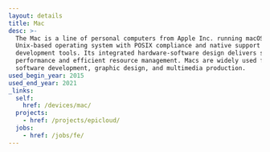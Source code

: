 ```yaml
---
layout: details
title: Mac
desc: >-
  The Mac is a line of personal computers from Apple Inc. running macOS, a
  Unix-based operating system with POSIX compliance and native support for
  development tools. Its integrated hardware-software design delivers stable
  performance and efficient resource management. Macs are widely used for
  software development, graphic design, and multimedia production.
used_begin_year: 2015
used_end_year: 2021
_links:
  self:
    href: /devices/mac/
  projects:
    - href: /projects/epicloud/
  jobs:
    - href: /jobs/fe/
---
```

